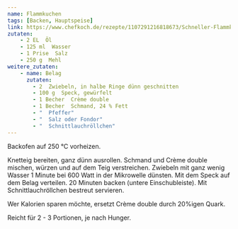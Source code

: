 ```yaml
---
name: Flammkuchen
tags: [Backen, Hauptspeise]
link: https://www.chefkoch.de/rezepte/1107291216818673/Schneller-Flammkuchen.html
zutaten:
    - 2 EL  Öl
    - 125 ml  Wasser
    - 1 Prise  Salz
    - 250 g  Mehl
weitere_zutaten:
    - name: Belag
      zutaten:
        - 2  Zwiebeln, in halbe Ringe dünn geschnitten
        - 100 g  Speck, gewürfelt
        - 1 Becher  Crème double
        - 1 Becher  Schmand, 24 % Fett
        - "  Pfeffer"
        - "  Salz oder Fondor"
        - "  Schnittlauchröllchen"
---
```


Backofen auf 250 °C vorheizen.

Knetteig bereiten, ganz dünn ausrollen. 
Schmand und Crème double mischen, würzen und auf dem Teig verstreichen. 
Zwiebeln mit ganz wenig Wasser 1 Minute bei 600 Watt in der Mikrowelle dünsten. Mit dem Speck auf dem Belag verteilen. 20 Minuten backen (untere Einschubleiste). Mit Schnittlauchröllchen bestreut servieren.

Wer Kalorien sparen möchte, ersetzt Crème double durch 20%igen Quark.

Reicht für 2 - 3 Portionen, je nach Hunger.